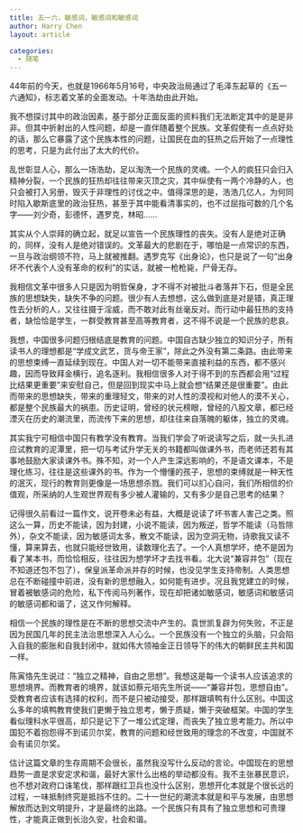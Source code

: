 ```yaml
---
title: 五一六，敏感词，敏感词和敏感词
author: Harry Chen
layout: article

categories:
  - 随笔
---
```



  44年前的今天，也就是1966年5月16号，中央政治局通过了毛泽东起草的《五一六通知》，标志着文革的全面发动。十年浩劫由此开始。

  我不想探讨其中的政治因素，基于部分正面反面的资料我们无法断定其中的是是非非。但其中折射出的人性问题，却是一直伴随着整个民族。文革假使有一点点好处的话，那么它暴露了这个民族本性的问题，让国民在血的狂热之后开始了一点理性的思考，只是为此付出了太大的代价。

  乱世彰显人心，那么一场浩劫，足以淘洗一个民族的灵魂。一个人的疯狂只会归入精神分裂，一个民族的狂热却往往带来灭顶之灾，其中纵使有一两个冷静的人，也只会被打入另册，毁灭于非理性的讨伐之中。值得深思的是，浩浩几亿人，为何同时陷入歇斯底里的政治狂热，甚至于其中能看清事实的，也不过屈指可数的几个名字——刘少奇，彭德怀，遇罗克，林昭……

  其实从个人崇拜的确立起，就足以宣告一个民族理性的丧失。没有人是绝对正确的，同样，没有人是绝对错误的。文革最大的悲剧在于，哪怕是一点常识的东西，一旦与政治纲领不符，马上就被推翻。遇罗克写《出身论》，也只是说了一句“出身坏不代表个人没有革命的权利”的实话，就被一枪枪毙，尸骨无存。

  我相信文革中很多人只是因为明哲保身，才不得不对被批斗者落井下石，但是全民族的思想缺失，缺失不争的问题。很少有人去想想，这么做到底是对是错，真正理性去分析的人，又往往摄于淫威，而不敢对此有丝毫反对。而行动中最狂热的支持者，缺恰恰是学生，一群受教育甚至高等教育者，这不得不说是一个民族的悲哀。

  我想，中国很多问题归根结底是教育的问题。中国自古缺少独立的知识分子，所有读书人的理想都是“学成文武艺，货与帝王家”，除此之外没有第二条路。由此带来的思想束缚一直延续到现在。中国人对一切不能带来直接利益的东西，都不感兴趣，因而导致拜金横行，追名逐利。我相信很多人对于得不到的东西都会用“过程比结果更重要”来安慰自己，但是回到现实中马上就会想“结果还是很重要”。由此而带来的思想缺失，带来的重理轻文，带来的对人性的漠视和对他人的漠不关心，都是整个民族最大的祸患。历史证明，曾经的状元榜眼，曾经的八股文章，都已经湮灭在历史的潮流里，而流传下来的思想，却往往来自落魄的躯体，独立的灵魂。

  其实我宁可相信中国只有教学没有教育。当我们学会了听说读写之后，就一头扎进应试教育的泥潭里，把一切与考试升学无关的书籍都叫做课外书，而老师还若有其事地鼓励大家读课外书。殊不知，对一个人产生深远影响的，不是语文课本，不是理化练习，往往是这些课外的书。作为一个懵懂的孩子，思想的束缚就是一种天性的泯灭，现行的教育则更像是一场思想杀戮。我们可以扪心自问，我们所相信的价值观，所采纳的人生观世界观有多少被人灌输的，又有多少是自己思考的结果？

  记得很久前看过一篇作文，说开卷未必有益，大概是说读了坏书害人害己之类。照这么一算，历史不能读，因为封建，小说不能读，因为叛逆，哲学不能读（马哲除外），杂文不能读，因为敏感词太多，散文不能读，因为空洞无物，诗歌我又读不懂，算来算去，也就只能经世致用，读数理化去了。一个人真想学坏，绝不是因为看了某本书，而恰恰相反，往往因为想学坏才去找书看。北大说“兼容并包”（现在不知道还包不包了），保皇派革命派并存的时候，也没见学生支持帝制。人类思想总在不断碰撞中前进，没有新的思想融入，如何能有进步。况且我党建立的时候，冒着被敏感词的危险，私下传阅马列著作，现在却把诸如敏感词，敏感词和敏感词的敏感词都和谐了，这又作何解释。

  相信一个民族的理性是在不断的思想交流中产生的。袁世凯复辟为何失败，不正是因为民国几年的民主法治思想深入人心么。一个民族没有一个独立的头脑，只会陷入自我的膨胀和自我封闭中，就如伟大领袖金正日领导下的伟大的朝鲜民主共和国一样。

  陈寅恪先生说过：“独立之精神，自由之思想”。我想这是每一个读书人应该追求的思想境界。而教育者的境界，就该如蔡元培先生所说——“兼容并包，思想自由”。受教育者应该有选择的权利，而不是只被动接受，那样跟填鸭有什么区别。中国这么多年的填鸭教育使我们更懒于独立思考，懒于质疑，懒于突破框架。中国的学生看似理科水平很高，却只是记下了一堆公式定理，而丧失了独立思考能力。所以中国犯不着抱怨得不到诺贝尔奖，教育的问题和经世致用的理念的不改变，中国就不会有诺贝尔奖。

  估计这篇文章的生存周期不会很长，虽然我没写什么反动的言论。中国现在的思想趋势一直是求安定求和谐，最好大家什么出格的举动都没有。我不主张暴民意识，也不想对政府口诛笔伐，那样跟红卫兵也没什么区别，思想开化本就是个很长远的过程，一味抵制终究是抵挡不住的。二十一世纪的潮流本就是和平与发展，由思想解放而达到文明提升，才是最终的出路。一个民族只有具有了独立思想和可贵理性，才能真正做到长治久安，社会和谐。
